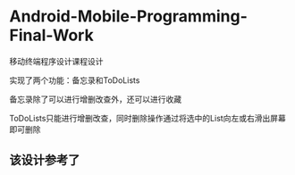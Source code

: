 # Android-Mobile-Programming-Final-Work
移动终端程序设计课程设计

实现了两个功能：备忘录和ToDoLists

备忘录除了可以进行增删改查外，还可以进行收藏

ToDoLists只能进行增删改查，同时删除操作通过将选中的List向左或右滑出屏幕即可删除

## 该设计参考了 ##
